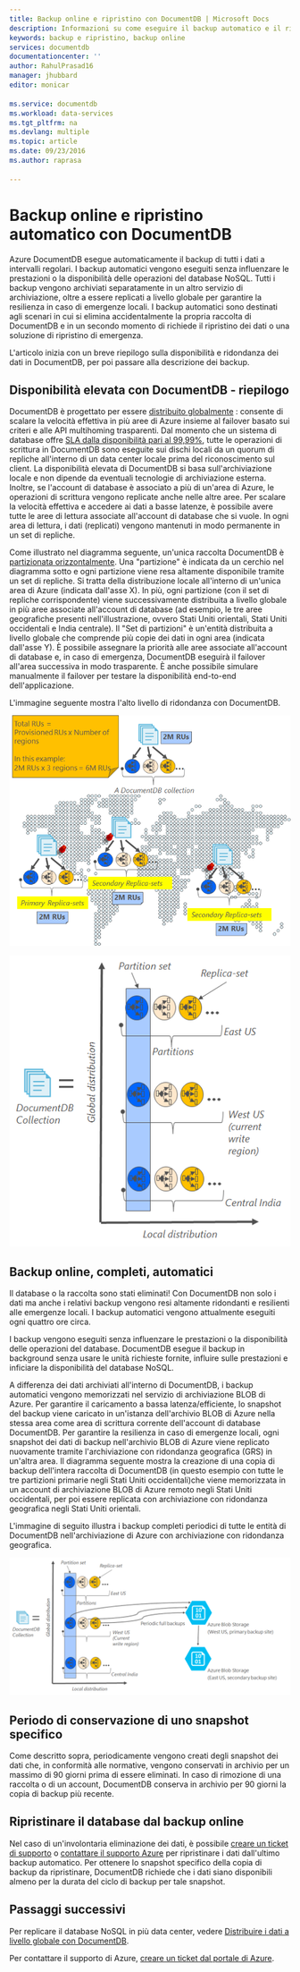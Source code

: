 ```yaml
---
title: Backup online e ripristino con DocumentDB | Microsoft Docs
description: Informazioni su come eseguire il backup automatico e il ripristino di database NoSQL con Azure DocumentDB.
keywords: backup e ripristino, backup online
services: documentdb
documentationcenter: ''
author: RahulPrasad16
manager: jhubbard
editor: monicar

ms.service: documentdb
ms.workload: data-services
ms.tgt_pltfrm: na
ms.devlang: multiple
ms.topic: article
ms.date: 09/23/2016
ms.author: raprasa

---
```

# <a name="automatic-online-backup-and-restore-with-documentdb"></a>Backup online e ripristino automatico con DocumentDB
Azure DocumentDB esegue automaticamente il backup di tutti i dati a intervalli regolari. I backup automatici vengono eseguiti senza influenzare le prestazioni o la disponibilità delle operazioni del database NoSQL. Tutti i backup vengono archiviati separatamente in un altro servizio di archiviazione, oltre a essere replicati a livello globale per garantire la resilienza in caso di emergenze locali. I backup automatici sono destinati agli scenari in cui si elimina accidentalmente la propria raccolta di DocumentDB e in un secondo momento di richiede il ripristino dei dati o una soluzione di ripristino di emergenza.  

L'articolo inizia con un breve riepilogo sulla disponibilità e ridondanza dei dati in DocumentDB, per poi passare alla descrizione dei backup. 

## <a name="high-availability-with-documentdb---a-recap"></a>Disponibilità elevata con DocumentDB - riepilogo
DocumentDB è progettato per essere [distribuito globalmente](documentdb-distribute-data-globally.md) : consente di scalare la velocità effettiva in più aree di Azure insieme al failover basato sui criteri e alle API multihoming trasparenti. Dal momento che un sistema di database offre [SLA dalla disponibilità pari al 99,99%](https://azure.microsoft.com/support/legal/sla/documentdb/v1_0/), tutte le operazioni di scrittura in DocumentDB sono eseguite sui dischi locali da un quorum di repliche all'interno di un data center locale prima del riconoscimento sul client. La disponibilità elevata di DocumentDB si basa sull'archiviazione locale e non dipende da eventuali tecnologie di archiviazione esterna. Inoltre, se l'account di database è associato a più di un'area di Azure, le operazioni di scrittura vengono replicate anche nelle altre aree. Per scalare la velocità effettiva e accedere ai dati a basse latenze, è possibile avere tutte le aree di lettura associate all'account di database che si vuole. In ogni area di lettura, i dati (replicati) vengono mantenuti in modo permanente in un set di repliche.  

Come illustrato nel diagramma seguente, un'unica raccolta DocumentDB è [partizionata orizzontalmente](documentdb-partition-data.md). Una "partizione" è indicata da un cerchio nel diagramma sotto e ogni partizione viene resa altamente disponibile tramite un set di repliche. Si tratta della distribuzione locale all'interno di un'unica area di Azure (indicata dall'asse X). In più, ogni partizione (con il set di repliche corrispondente) viene successivamente distribuita a livello globale in più aree associate all'account di database (ad esempio, le tre aree geografiche presenti nell'illustrazione, ovvero Stati Uniti orientali, Stati Uniti occidentali e India centrale). Il "Set di partizioni" è un'entità distribuita a livello globale che comprende più copie dei dati in ogni area (indicata dall'asse Y). È possibile assegnare la priorità alle aree associate all'account di database e, in caso di emergenza, DocumentDB eseguirà il failover all'area successiva in modo trasparente. È anche possibile simulare manualmente il failover per testare la disponibilità end-to-end dell'applicazione.  

L'immagine seguente mostra l'alto livello di ridondanza con DocumentDB.

![Alto livello di ridondanza con DocumentDB](./media/documentdb-online-backup-and-restore/azure-documentdb-nosql-database-redundancy.png)

![Alto livello di ridondanza con DocumentDB](./media/documentdb-online-backup-and-restore/azure-documentdb-nosql-database-global-distribution.png)

## <a name="full,-automatic,-online-backups"></a>Backup online, completi, automatici
Il database o la raccolta sono stati eliminati! Con DocumentDB non solo i dati ma anche i relativi backup vengono resi altamente ridondanti e resilienti alle emergenze locali. I backup automatici vengono attualmente eseguiti ogni quattro ore circa. 

I backup vengono eseguiti senza influenzare le prestazioni o la disponibilità delle operazioni del database. DocumentDB esegue il backup in background senza usare le unità richieste fornite, influire sulle prestazioni e inficiare la disponibilità del database NoSQL. 

A differenza dei dati archiviati all'interno di DocumentDB, i backup automatici vengono memorizzati nel servizio di archiviazione BLOB di Azure. Per garantire il caricamento a bassa latenza/efficiente, lo snapshot del backup viene caricato in un'istanza dell'archivio BLOB di Azure nella stessa area come area di scrittura corrente dell'account di database DocumentDB. Per garantire la resilienza in caso di emergenze locali, ogni snapshot dei dati di backup nell'archivio BLOB di Azure viene replicato nuovamente tramite l'archiviazione con ridondanza geografica (GRS) in un'altra area. Il diagramma seguente mostra la creazione di una copia di backup dell'intera raccolta di DocumentDB (in questo esempio con tutte le tre partizioni primarie negli Stati Uniti occidentali)che viene memorizzata in un account di archiviazione BLOB di Azure remoto negli Stati Uniti occidentali, per poi essere replicata con archiviazione con ridondanza geografica negli Stati Uniti orientali. 

L'immagine di seguito illustra i backup completi periodici di tutte le entità di DocumentDB nell'archiviazione di Azure con archiviazione con ridondanza geografica.

![Backup completi periodici di tutte le entità di DocumentDB nell'archiviazione di Azure con archiviazione con ridondanza geografica](./media/documentdb-online-backup-and-restore/azure-documentdb-nosql-database-automatic-backup.png)

## <a name="retention-period-for-a-given-snapshot"></a>Periodo di conservazione di uno snapshot specifico
Come descritto sopra, periodicamente vengono creati degli snapshot dei dati che, in conformità alle normative, vengono conservati in archivio per un massimo di 90 giorni prima di essere eliminati. In caso di rimozione di una raccolta o di un account, DocumentDB conserva in archivio per 90 giorni la copia di backup più recente.

## <a name="restore-database-from-the-online-backup"></a>Ripristinare il database dal backup online
Nel caso di un'involontaria eliminazione dei dati, è possibile [creare un ticket di supporto](https://portal.azure.com/?#blade/Microsoft_Azure_Support/HelpAndSupportBlade) o [contattare il supporto Azure](https://azure.microsoft.com/support/options/) per ripristinare i dati dall'ultimo backup automatico. Per ottenere lo snapshot specifico della copia di backup da ripristinare, DocumentDB richiede che i dati siano disponibili almeno per la durata del ciclo di backup per tale snapshot.

## <a name="next-steps"></a>Passaggi successivi
Per replicare il database NoSQL in più data center, vedere [Distribuire i dati a livello globale con DocumentDB](documentdb-distribute-data-globally.md). 

Per contattare il supporto di Azure, [creare un ticket dal portale di Azure](https://portal.azure.com/?#blade/Microsoft_Azure_Support/HelpAndSupportBlade).

<!--HONumber=Oct16_HO2-->



